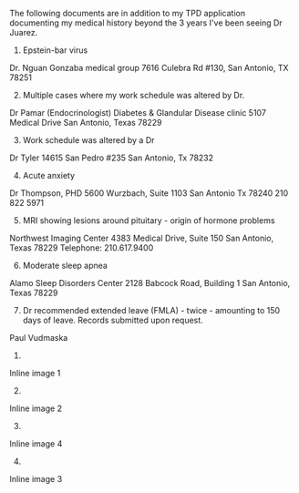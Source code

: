 The following documents are in addition to my TPD application documenting my medical history beyond the 3 years I've been seeing Dr Juarez.

1) Epstein-bar virus

Dr. Nguan
Gonzaba medical group
7616 Culebra Rd #130, San Antonio, TX 78251


2) Multiple cases where my work schedule was altered by Dr.

Dr Pamar (Endocrinologist) 
Diabetes & Glandular Disease clinic
5107 Medical Drive
San Antonio, Texas 78229


3) Work schedule was altered by a Dr  

Dr Tyler
14615 San Pedro #235
San Antonio, Tx 78232


4) Acute anxiety

Dr Thompson, PHD
5600 Wurzbach, Suite 1103
San Antonio Tx 78240
210 822 5971


5) MRI showing lesions around pituitary - origin of hormone problems

Northwest Imaging Center
4383 Medical Drive, Suite 150 
San Antonio, Texas 78229
Telephone: 210.617.9400 

6) Moderate sleep apnea

Alamo Sleep Disorders Center
2128 Babcock Road, Building 1
San Antonio, Texas 78229

7)  Dr recommended extended leave (FMLA) - twice - amounting to 150 days of leave. Records submitted upon request.




Paul Vudmaska


1) 
Inline image 1





2) 
Inline image 2





3) 
Inline image 4




4) 
Inline image 3



